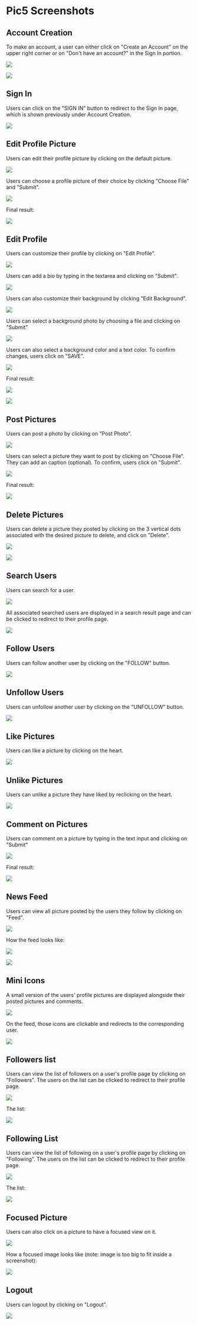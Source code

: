 # Pic5 Screenshots

## Account Creation
To make an account, a user can either click on "Create an Account" on the upper right corner or on "Don't have an account?" in the Sign In portion.

![](Screenshots/create-an-account-button.png)

![](Screenshots/dont-have-an-account-link.png)

## Sign In
Users can click on the "SIGN IN" button to redirect to the Sign In page, which is shown previously under Account Creation.

![](Screenshots/sign-in-button.png)

## Edit Profile Picture
Users can edit their profile picture by clicking on the default picture.

![](Screenshots/changing-profile-pic.png)

Users can choose a profile picture of their choice by clicking "Choose File" and "Submit".

![](Screenshots/choosing-profile-pic.png)

Final result:

![](Screenshots/profile-page-profile-pic.png)

## Edit Profile
Users can customize their profile by clicking on "Edit Profile".

![](Screenshots/edit-profile-button.png)

Users can add a bio by typing in the textarea and clicking on "Submit".

![](Screenshots/bio.png)

Users can also customize their background by clicking "Edit Background".

![](Screenshots/edit-background-button.png)

Users can select a background photo by choosing a file and clicking on "Submit"

![](Screenshots/edit-background-pic.png)

Users can also select a background color and a text color. To confirm changes, users click on "SAVE".
 
![](Screenshots/edit-background-color-text-color.png)

Final result:

![](Screenshots/result-background-pic-text-color.png)

![](Screenshots/result-background-color.png)

## Post Pictures
Users can post a photo by clicking on "Post Photo".

![](Screenshots/post-photo-button.png)

Users can select a picture they want to post by clicking on "Choose File". They can add an caption (optional). To confirm, users click on "Submit".

![](Screenshots/post-photo.png)

Final result:

![](Screenshots/posted-photo.png)

## Delete Pictures
Users can delete a picture they posted by clicking on the 3 vertical dots associated with the desired picture to delete, and click on "Delete".

![](Screenshots/vertical-dot.png)

![](Screenshots/delete-pic.png)

## Search Users
Users can search for a user.

![](Screenshots/search-user.png)

All associated searched users are displayed in a search result page and can be clicked to redirect to their profile page.

![](Screenshots/search-result-page.png)

## Follow Users
Users can follow another user by clicking on the "FOLLOW" button. 

![](Screenshots/follow.png)

## Unfollow Users
Users can unfollow another user by clicking on the "UNFOLLOW" button.

![](Screenshots/unfollow.png)

## Like Pictures
Users can like a picture by clicking on the heart.

![](Screenshots/liked.png)

## Unlike Pictures
Users can unlike a picture they have liked by reclicking on the heart.

![](Screenshots/unliked.png)

## Comment on Pictures
Users can comment on a picture by typing in the text input and clicking on "Submit"

![](Screenshots/comment.png)

Final result:

![](Screenshots/posted-comment.png)

## News Feed
Users can view all picture posted by the users they follow by clicking on "Feed".

![](Screenshots/feed.png)

How the feed looks like:

![](Screenshots/feed-1.png)

![](Screenshots/feed-2.png)

## Mini Icons
A small version of the users' profile pictures are displayed alongside their posted pictures and comments.

![](Screenshots/icon.png)

On the feed, those icons are clickable and redirects to the corresponding user.

![](Screenshots/clickable-icon.png)

## Followers list
Users can view the list of followers on a user's profile page by clicking on "Followers". The users on the list can be clicked to redirect to their profile page.

![](Screenshots/click-to-view-followers.png)

The list:

![](Screenshots/followers-list.png)

## Following List
Users can view the list of following on a user's profile page by clicking on "Following". The users on the list can be clicked to redirect to their profile page.

![](Screenshots/following.png)

The list:

![](Screenshots/following-list.png)

## Focused Picture
Users can also click on a picture to have a focused view on it.

![](Screenshots/focus.png)

How a focused image looks like (note: image is too big to fit inside a screenshot):

![](Screenshots/focused-pic.png)

## Logout
Users can logout by clicking on "Logout".

![](Screenshots/logout.png)


